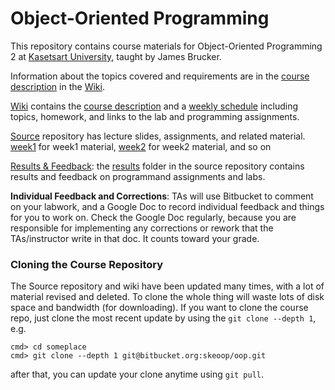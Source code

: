 # Object-Oriented Programming

This repository contains course materials for Object-Oriented Programming 2 at [Kasetsart University](http://www.ku.th), taught by James Brucker.

Information about the topics covered and requirements are in the [course description](https://bitbucket.org/skeoop/oop/wiki/About) in the [Wiki](https://bitbucket.org/skeoop/oop/wiki).

[Wiki](https://bitbucket.org/skeoop/oop/wiki) contains the [course description](https://bitbucket.org/skeoop/oop/wiki/About) and a [weekly schedule](https://bitbucket.org/skeoop/oop/wiki/Home) including topics, homework, and links to the lab and programming assignments.

[Source](https://bitbucket.org/skeoop/oop/src/master) repository has lecture slides, assignments, and related material.     
    [week1](https://bitbucket.org/skeoop/oop/src/master/week1) for week1 material,
    [week2](https://bitbucket.org/skeoop/oop/src/master/week2) for week2 material,
    and so on

[Results & Feedback]( https://bitbucket.org/skeoop/oop/src/master/results): the [results](https://bitbucket.org/skeoop/oop/src/master/results) folder in the source repository contains results and feedback on programmand assignments and labs.

**Individual Feedback and Corrections**: TAs will use Bitbucket to comment on your labwork, and a Google Doc to record individual feedback and things for you to work on.  Check the Google Doc regularly, because you are responsible for implementing any corrections or rework that the TAs/instructor write in that doc. It counts toward your grade.

### Cloning the Course Repository

The Source repository and wiki have been updated many times, with a lot of material revised and deleted.  To clone the whole thing will waste lots of disk space and bandwidth (for downloading).  If you want to clone the course repo, just clone the most recent update by using the ``git clone --depth 1``, e.g.

    cmd> cd someplace
    cmd> git clone --depth 1 git@bitbucket.org:skeoop/oop.git
after that, you can update your clone anytime using ``git pull``.
